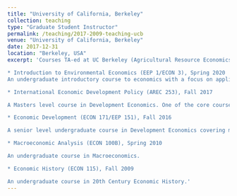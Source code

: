 ```yaml
---
title: "University of California, Berkeley"
collection: teaching
type: "Graduate Student Instructor"
permalink: /teaching/2017-2009-teaching-ucb
venue: "University of California, Berkeley"
date: 2017-12-31
location: "Berkeley, USA"
excerpt: 'Courses TA-ed at UC Berkeley (Agricultural Resource Economics, and Econonomics Departments)

* Introduction to Environmental Economics (EEP 1/ECON 3), Spring 2020
An undergraduate introductory course to economics with a focus on application to environmental questions.

* International Economic Development Policy (AREC 253), Fall 2017

A Masters level course in Development Economics. One of the core courses for Masters in Development Practice covering impact evaluation, applied game theory, measurement of poverty, and introduction to growth models. Problem sets included both analytical work as well as coding exercises in Stata/R.

* Economic Development (ECON 171/EEP 151), Fall 2016

A senior level undergraduate course in Development Economics covering measurement of development, poverty, and inequality, intro growth models, institutions, trade and finance, regressions and causality, and micro-foundations of development: education, health, microfinance, and agriculture.

* Macroeconomic Analysis (ECON 100B), Spring 2010

An undergraduate course in Macroeconomics.

* Economic History (ECON 115), Fall 2009

An undergraduate course in 20th Century Economic History.'
---
```


